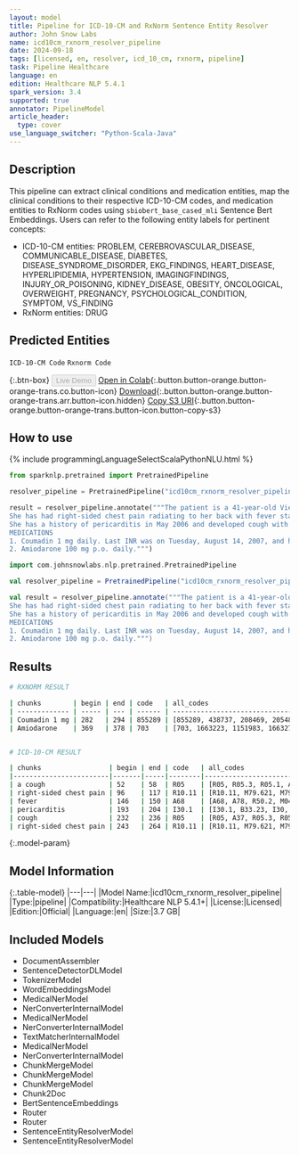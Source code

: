 ```yaml
---
layout: model
title: Pipeline for ICD-10-CM and RxNorm Sentence Entity Resolver
author: John Snow Labs
name: icd10cm_rxnorm_resolver_pipeline
date: 2024-09-18
tags: [licensed, en, resolver, icd_10_cm, rxnorm, pipeline]
task: Pipeline Healthcare
language: en
edition: Healthcare NLP 5.4.1
spark_version: 3.4
supported: true
annotator: PipelineModel
article_header:
  type: cover
use_language_switcher: "Python-Scala-Java"
---
```


## Description

This pipeline can extract clinical conditions and medication entities, map the clinical conditions to their respective ICD-10-CM codes, and medication entities to RxNorm codes using `sbiobert_base_cased_mli` Sentence Bert Embeddings. Users can refer to the following entity labels for pertinent concepts: 
- ICD-10-CM entities: PROBLEM, CEREBROVASCULAR_DISEASE, COMMUNICABLE_DISEASE, DIABETES, DISEASE_SYNDROME_DISORDER, EKG_FINDINGS, HEART_DISEASE, HYPERLIPIDEMIA, HYPERTENSION, IMAGINGFINDINGS, INJURY_OR_POISONING, KIDNEY_DISEASE, OBESITY, ONCOLOGICAL, OVERWEIGHT, PREGNANCY, PSYCHOLOGICAL_CONDITION, SYMPTOM, VS_FINDING
- RxNorm entities: DRUG

## Predicted Entities

`ICD-10-CM Code` `Rxnorm Code`

{:.btn-box}
<button class="button button-orange" disabled>Live Demo</button>
[Open in Colab](https://colab.research.google.com/github/JohnSnowLabs/spark-nlp-workshop/blob/master/healthcare-nlp/07.0.Pretrained_Clinical_Pipelines.ipynb){:.button.button-orange.button-orange-trans.co.button-icon}
[Download](https://s3.amazonaws.com/auxdata.johnsnowlabs.com/clinical/models/icd10cm_rxnorm_resolver_pipeline_en_5.4.1_3.4_1726643468958.zip){:.button.button-orange.button-orange-trans.arr.button-icon.hidden}
[Copy S3 URI](s3://auxdata.johnsnowlabs.com/clinical/models/icd10cm_rxnorm_resolver_pipeline_en_5.4.1_3.4_1726643468958.zip){:.button.button-orange.button-orange-trans.button-icon.button-copy-s3}

## How to use



<div class="tabs-box" markdown="1">
{% include programmingLanguageSelectScalaPythonNLU.html %}
  
```python
from sparknlp.pretrained import PretrainedPipeline

resolver_pipeline = PretrainedPipeline("icd10cm_rxnorm_resolver_pipeline", "en", "clinical/models")

result = resolver_pipeline.annotate("""The patient is a 41-year-old Vietnamese female with a cough that started last week.
She has had right-sided chest pain radiating to her back with fever starting yesterday.
She has a history of pericarditis in May 2006 and developed cough with right-sided chest pain.
MEDICATIONS
1. Coumadin 1 mg daily. Last INR was on Tuesday, August 14, 2007, and her INR was 2.3.
2. Amiodarone 100 mg p.o. daily.""")
```
```scala
import com.johnsnowlabs.nlp.pretrained.PretrainedPipeline

val resolver_pipeline = PretrainedPipeline("icd10cm_rxnorm_resolver_pipeline", "en", "clinical/models")

val result = resolver_pipeline.annotate("""The patient is a 41-year-old Vietnamese female with a cough that started last week.
She has had right-sided chest pain radiating to her back with fever starting yesterday.
She has a history of pericarditis in May 2006 and developed cough with right-sided chest pain.
MEDICATIONS
1. Coumadin 1 mg daily. Last INR was on Tuesday, August 14, 2007, and her INR was 2.3.
2. Amiodarone 100 mg p.o. daily.""")
```
</div>

## Results

```bash
# RXNORM RESULT

| chunks        | begin | end | code   | all_codes                                           | resolutions                                                                                                                                                                                                                                                                        |
| ------------- | ----- | --- | ------ | --------------------------------------------------- | ---------------------------------------------------------------------------------------------------------------------------------------------------------------------------------------------------------------------------------------------------------------------------------- |
| Coumadin 1 mg | 282   | 294 | 855289 | [855289, 438737, 208469, 205489, 447086, 205485...  | [warfarin sodium 1 MG [Coumadin], coumarin 1 MG[coumarin 1 MG], terazosin 1 MG Oral Capsule [Hytrin], bumetanide 1 MG Oral Tablet [Bumex], propinox 1 MG[propinox 1 MG], dextrothyroxine 1 MG Oral Tablet [Choloxin]...                                                            |
| Amiodarone    | 369   | 378 | 703    | [703, 1663223, 1151983, 1663270, 1151982, 203114... | [amiodarone[amiodarone], amiodarone Injection[amiodarone Injection], amiodarone Pill[amiodarone Pill], amiodarone Injection [Nexterone][amiodarone Injection [Nexterone]], amiodarone Oral Product[amiodarone Oral Product], amiodarone hydrochloride[amiodarone hydrochloride]... |


# ICD-10-CM RESULT

| chunks                 | begin | end | code   | all_codes                                                | resolutions                                                                                                                                                       |
|------------------------|-------|-----|--------|----------------------------------------------------------|-------------------------------------------------------------------------------------------------------------------------------------------------------------------|
| a cough                | 52    | 58  | R05    | [R05, R05.3, R05.1, A37, R05.2, R06.01...]               | [cough, chronic cough, acute cough, whooping cough, subacute cough, orthopnea...]                                                                                 |
| right-sided chest pain | 96    | 117 | R10.11 | [R10.11, M79.621, M79.604, M79.601, M25.511, M79.631...] | [right upper quadrant pain, pain in right upper arm, pain in right leg, pain in right arm, pain in right shoulder, pain in right forearm...]                      |
| fever                  | 146   | 150 | A68    | [A68, A78, R50.2, M04.1, A96.2, A68.9...]                | [relapsing fevers, q fever, drug induced fever, periodic fever syndromes, lassa fever, relapsing fever, unspecified...]                                           |
| pericarditis           | 193   | 204 | I30.1  | [I30.1, B33.23, I30, I31.0, I01.0, I30.9...]             | [infective pericarditis, viral pericarditis, acute pericarditis, chronic adhesive pericarditis, acute rheumatic pericarditis, acute pericarditis, unspecified...] |
| cough                  | 232   | 236 | R05    | [R05, A37, R05.3, R05.1, R05.2, R06.7...]                | [cough, whooping cough, chronic cough, acute cough, subacute cough, sneezing...]                                                                                  |
| right-sided chest pain | 243   | 264 | R10.11 | [R10.11, M79.621, M79.604, M79.601, M25.511, M79.631...] | [right upper quadrant pain, pain in right upper arm, pain in right leg, pain in right arm, pain in right shoulder, pain in right forearm...]                      |
```

{:.model-param}
## Model Information

{:.table-model}
|---|---|
|Model Name:|icd10cm_rxnorm_resolver_pipeline|
|Type:|pipeline|
|Compatibility:|Healthcare NLP 5.4.1+|
|License:|Licensed|
|Edition:|Official|
|Language:|en|
|Size:|3.7 GB|

## Included Models

- DocumentAssembler
- SentenceDetectorDLModel
- TokenizerModel
- WordEmbeddingsModel
- MedicalNerModel
- NerConverterInternalModel
- MedicalNerModel
- NerConverterInternalModel
- TextMatcherInternalModel
- MedicalNerModel
- NerConverterInternalModel
- ChunkMergeModel
- ChunkMergeModel
- ChunkMergeModel
- Chunk2Doc
- BertSentenceEmbeddings
- Router
- Router
- SentenceEntityResolverModel
- SentenceEntityResolverModel
